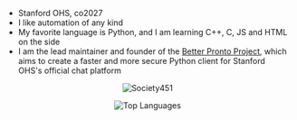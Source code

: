 - Stanford OHS, co2027
- I like automation of any kind
- My favorite language is Python, and I am learning C++, C, JS and HTML on the side
- I am the lead maintainer and founder of the [Better Pronto Project](https://github.com/Better-Pronto), which aims to create a faster and more secure Python client for Stanford OHS's official chat platform

<p align="center">
  <img src="https://github-readme-stats.vercel.app/api?username=Society451&show_icons=true" alt="Society451" />
</p>

<p align="center">
  <img src="https://github-readme-stats.vercel.app/api/top-langs/?username=Society451&layout=compact" alt="Top Languages" />
</p>
